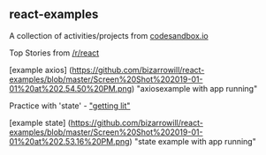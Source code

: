 ## react-examples
A  collection of activities/projects from [codesandbox.io](https://codesandbox.io/u/bizarrowill) 


Top Stories from [/r/react](https://codesandbox.io/s/j3m690992w)

[example axios] (https://github.com/bizarrowill/react-examples/blob/master/Screen%20Shot%202019-01-01%20at%202.54.50%20PM.png) "axiosexample with app running"

Practice with 'state' - ["getting lit"](https://codesandbox.io/s/wqvw9r0p7k)

[example state] (https://github.com/bizarrowill/react-examples/blob/master/Screen%20Shot%202019-01-01%20at%202.53.16%20PM.png) "state example with app running"
